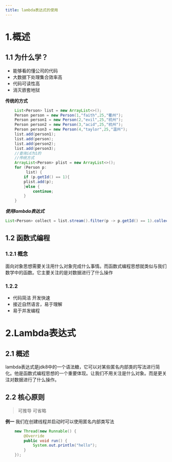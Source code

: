 ```yaml
---
title: lambda表达式的使用
---
```

# 1.概述
## 1.1 为什么学？
- 能够看的懂公司的代码
- 大数据下处理集合效率高
- 代码可读性高
- 消灭嵌套地狱

**传统的方式**
```java
    List<Person> list = new ArrayList<>();
    Person person = new Person(1,"faith",25,"衢州");
    Person person1 = new Person(2,"evil",25,"杭州");
    Person person2 = new Person(3,"acid",25,"杭州");
    Person person3 = new Person(4,"taylor",25,"温州");
    list.add(person1);
    list.add(person);
    list.add(person2);
    list.add(person3);
    //查询id为1的
    //传统方式
    ArrayList<Person> plist = new ArrayList<>();
    for (Person p:
         list) {
        if (p.getId() == 1){
        plist.add(p);
        }else {
            continue;
        }
    }
```
***使用lambda表达式***
```java
List<Person> collect = list.stream().filter(p -> p.getId() == 1).collect(Collectors.toList());
```
## 1.2  函数式编程
### 1.2.1 概念
面向对象思想需要关注用什么对象完成什么事情。而函数式编程思想就类似与我们数学中的函数。它主要关注的是对数据进行了什么操作
### 1.2.2
- 代码简洁 开发快速
- 接近自然语言，易于理解
- 易于并发编程
# 2.Lambda表达式
## 2.1 概述
lambda表达式是jdk8中的一个语法糖，它可以对某些匿名内部类的写法进行简化。他是函数式编程思想的一个重要体现。让我们不用关注是什么对象。而是更关注对数据进行了什么操作。
## 2.2 核心原则
> 可推导 可省略

**例一**
我们在创建线程并启动时可以使用匿名内部类写法
```java
    new Thread(new Runnable() {
        @Override
        public void run() {
            System.out.println("hello");
        }
    });
```